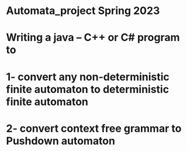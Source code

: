 # Automata_project Spring 2023
# Writing  a java – C++ or C# program to 
# 1- convert any non-deterministic finite automaton to deterministic finite automaton
# 2- convert context free grammar to Pushdown automaton 
